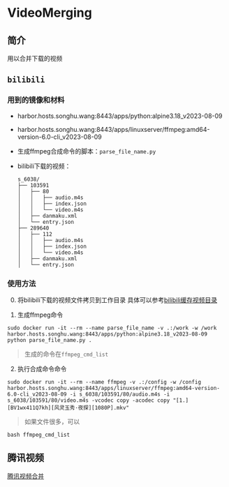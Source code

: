 # VideoMerging

## 简介

用以合并下载的视频

## `bilibili`
### 用到的镜像和材料

+ harbor.hosts.songhu.wang:8443/apps/python:alpine3.18_v2023-08-09
+ harbor.hosts.songhu.wang:8443/apps/linuxserver/ffmpeg:amd64-version-6.0-cli_v2023-08-09
+ 生成ffmpeg合成命令的脚本：`parse_file_name.py`
+ bilibili下载的视频：

    ```
    s_6038/
    ├── 103591
    │   ├── 80
    │   │   ├── audio.m4s
    │   │   ├── index.json
    │   │   └── video.m4s
    │   ├── danmaku.xml
    │   └── entry.json
    ├── 289640
    │   ├── 112
    │   │   ├── audio.m4s
    │   │   ├── index.json
    │   │   └── video.m4s
    │   ├── danmaku.xml
    │   └── entry.json
    ```

### 使用方法
0. 将bilibili下载的视频文件拷贝到工作目录
具体可以参考[bilibili缓存视频目录](https://gitea.hosts.songhu.wang/songhu.wang/Vedio-Download/src/branch/main/BiliBili%E8%A7%86%E9%A2%91)

1. 生成ffmpeg命令

```
sudo docker run -it --rm --name parse_file_name -v .:/work -w /work harbor.hosts.songhu.wang:8443/apps/python:alpine3.18_v2023-08-09 python parse_file_name.py .
```
> 生成的命令在`ffmpeg_cmd_list`

2. 执行合成命令命令

```
sudo docker run -it --rm --name ffmpeg -v .:/config -w /config harbor.hosts.songhu.wang:8443/apps/linuxserver/ffmpeg:amd64-version-6.0-cli_v2023-08-09 -i s_6038/103591/80/audio.m4s -i s_6038/103591/80/video.m4s -vcodec copy -acodec copy "[1.][BV1wx411Q7kh][风灵玉秀·夜探][1080P].mkv"
```
> 如果文件很多，可以
```
bash ffmpeg_cmd_list
```

## 腾讯视频

[腾讯视频合并](https://gitea.hosts.songhu.wang/songhu.wang/Vedio-Download/src/branch/main/%E8%85%BE%E8%AE%AF%E8%A7%86%E9%A2%91)
